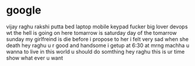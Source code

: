 # google
vijay
raghu
rakshi
putta
bed
laptop
mobile
keypad
fucker
big lover
devops
wt the hell is going on here
tomarrow is saturday
day of the tomarrow sunday
my girlfreind is die before i propose to her
i felt very sad when she death
hey raghu u r good and handsome 
i getup at 6:30 at mrng
machha u wanna to live in this world u should do somthing
hey raghu this is ur time show what ever u want

